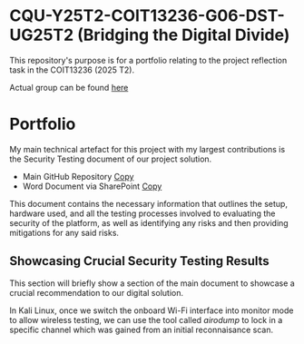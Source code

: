 # CQU-Y25T2-COIT13236-G06-DST-UG25T2 (Bridging the Digital Divide)
This repository's purpose is for a portfolio relating to the project reflection task in the COIT13236 (2025 T2).

Actual group can be found [here](https://github.com/cquict2025/nis-y25t2-project-g06-dst-ug25t2)

# Portfolio
My main technical artefact for this project with my largest contributions is the Security Testing document of our project solution.

* Main GitHub Repository [Copy](https://github.com/cquict2025/nis-y25t2-project-g06-dst-ug25t2/blob/main/documents/performance%20and%20testing/12161580%20-%20Security%20Testing%20-%20G06-DST-UG25T2.docx)
* Word Document via SharePoint [Copy](https://cqu365.sharepoint.com/:w:/r/sites/coit13236cybersecurityprojectht22025-G06-MEL-UG25T1/Shared%20Documents/G06-DST-UG25T2/Deliverables/12161580%20-%20Security%20Testing%20-%20G06-DST-UG25T2.docx?d=wb763c650d6684a9a8d9550e156d6c167&csf=1&web=1&e=ulY9WK)

This document contains the necessary information that outlines the setup, hardware used, and all the testing processes involved to evaluating the security of the platform, as well as identifying any risks and then providing mitigations for any said risks.

## Showcasing Crucial Security Testing Results 
This section will briefly show a section of the main document to showcase a crucial recommendation to our digital solution.

In Kali Linux, once we switch the onboard Wi-Fi interface into monitor mode to allow wireless testing, we can use the tool called *airodump* to lock in a specific channel which was gained from an initial reconnaisance scan.
